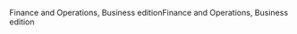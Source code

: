 <span data-ttu-id="18e3c-101">Finance and Operations, Business edition</span><span class="sxs-lookup"><span data-stu-id="18e3c-101">Finance and Operations, Business edition</span></span>
